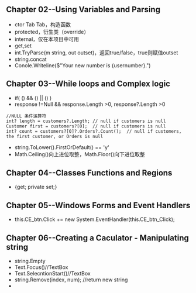 ## Chapter 02--Using Variables and Parsing
+ ctor Tab Tab，构造函数
+ protected，衍生类（override）
+ internal，仅在本项目中可用
+ get,set
+ int.TryParse(m string, out outset)，返回true/false，true则赋值outset
+ string.concat
+ Conole.Writeline($"Your new number is {usernumber}.")

## Chapter 03--While loops and Complex logic
+ if( () && () || () )
+ response !=Null && response.Length >0, response?.Length >0
```
//NULL 条件运算符
int? length = customers?.Length; // null if customers is null   
Customer first = customers?[0];  // null if customers is null  
int? count = customers?[0]?.Orders?.Count();  // null if customers, the first customer, or Orders is null
```
+ string.ToLower().FirstOrDefault() == 'y'
+ Math.Ceiling()向上进位取整，Math.Floor()向下进位取整

## Chapter 04--Classes Functions and Regions
+ {get; private set;}

## Chapter 05--Windows Forms and Event Handlers
+ this.CE_btn.Click += new System.EventHandler(this.CE_btn_Click);

## Chapter 06--Creating a Caculator - Manipulating string
+ string.Empty
+ Text.Focus()//TextBox
+ Text.SelecntionStart()//TextBox
+ string.Remove(index, num); //return new string
+
